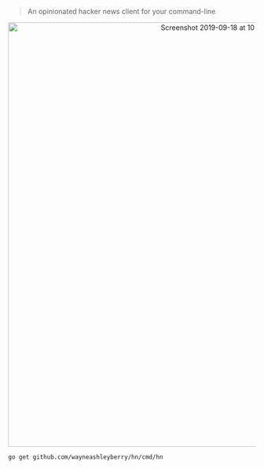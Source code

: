 > An opinionated hacker news client for your command-line

<center>
<img width="863" alt="Screenshot 2019-09-18 at 10 58 26 pm" src="https://user-images.githubusercontent.com/727262/65189069-d87bf600-da67-11e9-807d-5f8cd5493663.png">
</center>


```sh
go get github.com/wayneashleyberry/hn/cmd/hn
```